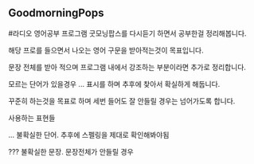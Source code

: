 ## GoodmorningPops
#라디오 영어공부 프로그램 굿모닝팝스를 다시듣기 하면서 공부한걸 정리해봅니다.

해당 프로를 들으면서 나오는 영어 구문을 받아적는것이 목표입니다. 

문장 전체를 받아 적으며 프로그램 내에서 강조하는 부분이라면 추가로 정리합니다.

모르는 단어가 있을경우 ... 표시를 하며 추후에 찾아서 확실하게 해둡니다.

꾸준히 하는것을 목표로 하며 세번 들어도 잘 안들릴 경우는 넘어가도록 합니다.


사용하는 표현들 

 ... 불확실한 단어. 추후에 스펠링을 제대로 확인해봐야됨 
 
 ??? 불확실한 문장. 문장전체가 안들릴 경우
 
